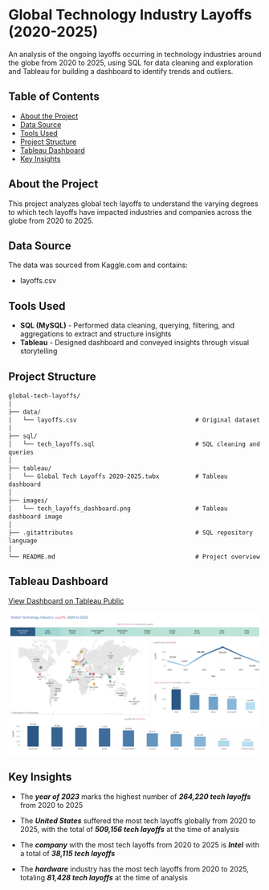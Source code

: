 # Global Technology Industry Layoffs (2020-2025)
An analysis of the ongoing layoffs occurring in technology industries around the globe from 2020 to 2025, using SQL for data cleaning and exploration and Tableau for building a dashboard to identify trends and outliers.

## Table of Contents
* [About the Project](https://github.com/Kaileyv/global-tech-layoffs/tree/main?tab=readme-ov-file#about-the-project)
* [Data Source](https://github.com/Kaileyv/global-tech-layoffs/tree/main?tab=readme-ov-file#data-source)
* [Tools Used](https://github.com/Kaileyv/global-tech-layoffs/tree/main?tab=readme-ov-file#tools-used)
* [Project Structure](https://github.com/Kaileyv/global-tech-layoffs/tree/main?tab=readme-ov-file#project-structure)
* [Tableau Dashboard](https://github.com/Kaileyv/global-tech-layoffs/tree/main?tab=readme-ov-file#tableau-dashboard)
* [Key Insights](https://github.com/Kaileyv/global-tech-layoffs/tree/main?tab=readme-ov-file#key-insights)

## About the Project
This project analyzes global tech layoffs to understand the varying degrees to which tech layoffs have impacted industries and companies across the globe from 2020 to 2025.

## Data Source
The data was sourced from Kaggle.com and contains:
* layoffs.csv

## Tools Used
* **SQL (MySQL)** - Performed data cleaning, querying, filtering, and aggregations to extract and structure insights
* **Tableau** - Designed dashboard and conveyed insights through visual storytelling

## Project Structure
```
global-tech-layoffs/
│
├── data/                
│   └── layoffs.csv                                 # Original dataset
│
├── sql/                  
│   └── tech_layoffs.sql                            # SQL cleaning and queries  
│
├── tableau/               
│   └── Global Tech Layoffs 2020-2025.twbx          # Tableau dashboard
│
├── images/               
│   └── tech_layoffs_dashboard.png                  # Tableau dashboard image
│
├── .gitattributes                                  # SQL repository language 
│
└── README.md                                       # Project overview
```
## Tableau Dashboard
[View Dashboard on Tableau Public](https://public.tableau.com/shared/J87HMF5G3?:display_count=n&:origin=viz_share_link)

![](https://github.com/Kaileyv/global-tech-layoffs/blob/main/images/tech_layoffs_dashboard.png)

## Key Insights
* The _**year of 2023**_ marks the highest number of _**264,220 tech layoffs**_ from 2020 to 2025

* The _**United States**_ suffered the most tech layoffs globally from 2020 to 2025, with the total of _**509,156 tech layoffs**_ at the time of analysis

* The _**company**_ with the most tech layoffs from 2020 to 2025 is _**Intel**_ with a total of _**38,115 tech layoffs**_

* The _**hardware**_ industry has the most tech layoffs from 2020 to 2025, totaling _**81,428 tech layoffs**_ at the time of analysis



